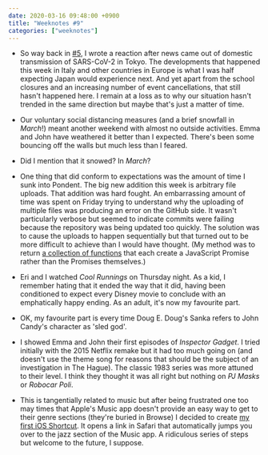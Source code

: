 ```yaml
---
date: 2020-03-16 09:48:00 +0900
title: "Weeknotes #9"
categories: ["weeknotes"]
---
```


- So way back in [#5](https://updates.inqk.net/post/1581898780.html), I wrote a reaction after news came out of domestic transmission of SARS-CoV-2 in Tokyo. The developments that happened this week in Italy and other countries in Europe is what I was half expecting Japan would experience next. And yet apart from the school closures and an increasing number of event cancellations, that still hasn't happened here. I remain at a loss as to why our situation hasn't trended in the same direction but maybe that's just a matter of time. 

- Our voluntary social distancing measures (and a brief snowfall in _March_!) meant another weekend with almost no outside activities. Emma and John have weathered it better than I expected. There's been some bouncing off the walls but much less than I feared.

- Did I mention that it snowed? In _March_?

- One thing that did conform to expectations was the amount of time I sunk into Pondent. The big new addition this week is arbitrary file uploads. That addition was hard fought. An embarrassing amount of time was spent on Friday trying to understand why the uploading of multiple files was producing an error on the GitHub side. It wasn't particularly verbose but seemed to indicate commits were failing because the repository was being updated too quickly. The solution was to cause the uploads to happen sequentially but that turned out to be more difficult to achieve than I would have thought. (My method was to return [a collection of functions](https://github.com/pyrmont/pondent/blob/6cc5a5057ee0fb3f3e0035548d0388272d650bee/src/pondent/pages/composer.cljs#L84-L92) that each create a JavaScript Promise rather than the Promises themselves.)

- Eri and I watched _Cool Runnings_ on Thursday night. As a kid, I remember hating that it ended the way that it did, having been conditioned to expect every Disney movie to conclude with an emphatically happy ending. As an adult, it's now my favourite part.

- OK, my favourite part is every time Doug E. Doug's Sanka refers to John Candy's character as 'sled god'.

- I showed Emma and John their first episodes of _Inspector Gadget_. I tried initially with the 2015 Netflix remake but it had too much going on (and doesn't use the theme song for reasons that should be the subject of an investigation in The Hague). The classic 1983 series was more attuned to their level. I think they thought it was all right but nothing on _PJ Masks_ or _Robocar Poli_.

- This is tangentially related to music but after being frustrated one too may times that Apple's Music app doesn't provide an easy way to get to their genre sections (they're buried in Browse) I decided to create [my first iOS Shortcut](https://www.icloud.com/shortcuts/0deae219be7e470f86a2cc37f824b8b0). It opens a link in Safari that automatically jumps you over to the jazz section of the Music app. A ridiculous series of steps but welcome to the future, I suppose.
